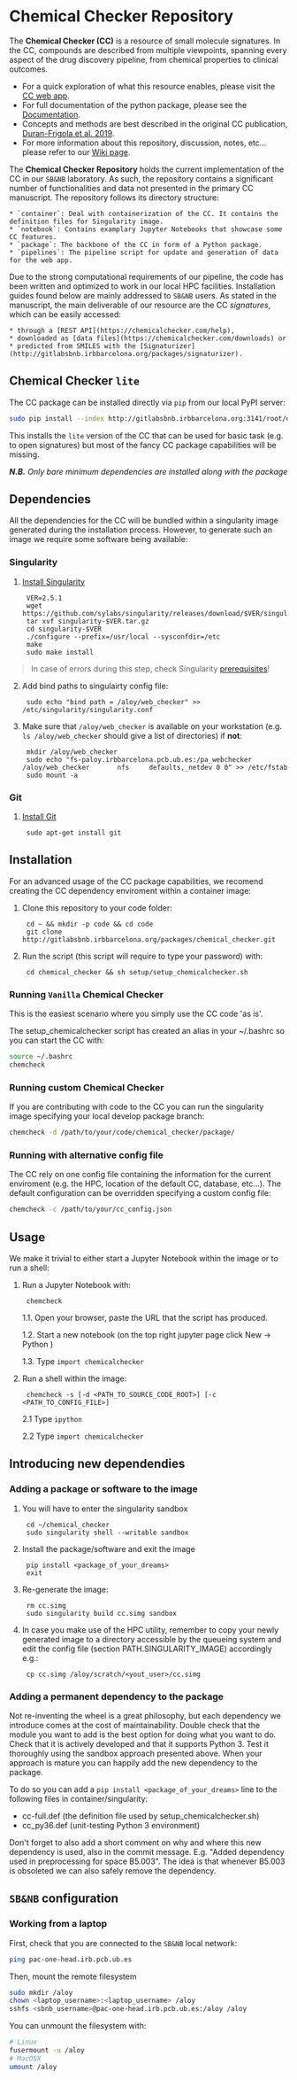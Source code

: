 # Chemical Checker Repository

The **Chemical Checker (CC)** is a resource of small molecule signatures. In the CC, compounds are described from multiple viewpoints, spanning every aspect of the drug discovery pipeline, from chemical properties to clinical outcomes.

* For a quick exploration of what this resource enables, please visit the [CC web app](http://chemicalchecker.org).
* For full documentation of the python package, please see the [Documentation](http://packages.sbnb-pages.irbbarcelona.org/chemical_checker).
* Concepts and methods are best described in the original CC publication, [Duran-Frigola et al. 2019](https://biorxiv.org/content/10.1101/745703v1).
* For more information about this repository, discussion, notes, etc... please refer to our [Wiki page](http://gitlabsbnb.irbbarcelona.org/packages/chemical_checker/wikis/home).

The **Chemical Checker Repository** holds the current implementation of the CC in our `SB&NB` laboratory. As such, the repository contains a significant number of functionalities and data not presented in the primary CC manuscript. The repository follows its directory structure:

    * `container`: Deal with containerization of the CC. It contains the definition files for Singularity image.
    * `notebook`: Contains examplary Jupyter Notebooks that showcase some CC features.
    * `package`: The backbone of the CC in form of a Python package.
    * `pipelines`: The pipeline script for update and generation of data for the web app.


Due to the strong computational requirements of our pipeline, the code has been written and optimized to work in our local HPC facilities. Installation guides found below are mainly addressed to `SB&NB` users. As stated in the manuscript, the main deliverable of our resource are the CC _signatures_, which can be easily accessed:

    * through a [REST API](https://chemicalchecker.com/help),
    * downloaded as [data files](https://chemicalchecker.com/downloads) or 
    * predicted from SMILES with the [Signaturizer](http://gitlabsbnb.irbbarcelona.org/packages/signaturizer).

## Chemical Checker `lite`

The CC package can be installed directly via `pip` from our local PyPI server:

```bash
sudo pip install --index http://gitlabsbnb.irbbarcelona.org:3141/root/dev/ --trusted-host gitlabsbnb.irbbarcelona.org chemicalchecker
```

This installs the `lite` version of the CC that can be used for basic task (e.g. to open signatures) but most of the fancy CC package capabilities will be missing.

_**N.B.** Only bare minimum dependencies are installed along with the package_



## Dependencies

All the dependencies for the CC will be bundled within a singularity image generated during the installation process.
However, to generate such an image we require some software being available:

### Singularity

1. [Install Singularity](https://www.sylabs.io/guides/2.6/user-guide/installation.html)

        VER=2.5.1
        wget https://github.com/sylabs/singularity/releases/download/$VER/singularity-$VER.tar.gz
        tar xvf singularity-$VER.tar.gz
        cd singularity-$VER
        ./configure --prefix=/usr/local --sysconfdir=/etc
        make
        sudo make install

> In case of errors during this step, check Singularity [prerequisites](https://www.sylabs.io/guides/2.6/user-guide/installation.html#before-you-begin)!



2. Add bind paths to singulairty config file:

        sudo echo "bind path = /aloy/web_checker" >> /etc/singularity/singularity.conf


3. Make sure that `/aloy/web_checker` is available on your workstation (e.g. `ls /aloy/web_checker` should give a list of directories) if **not**:

        mkdir /aloy/web_checker
        sudo echo "fs-paloy.irbbarcelona.pcb.ub.es:/pa_webchecker /aloy/web_checker       nfs     defaults,_netdev 0 0" >> /etc/fstab
        sudo mount -a

### Git

1. [Install Git](https://git-scm.com/book/en/v2/Getting-Started-Installing-Git)

        sudo apt-get install git


## Installation 

For an advanced usage of the CC package capabilities, we recomend creating the CC dependency enviroment within a container image:


1. Clone this repository to your code folder:
        
        cd ~ && mkdir -p code && cd code
        git clone http://gitlabsbnb.irbbarcelona.org/packages/chemical_checker.git

2. Run the script (this script will require to type your password) with:

        cd chemical_checker && sh setup/setup_chemicalchecker.sh

### Running `Vanilla` Chemical Checker

This is the easiest scenario where you simply use the CC code 'as is'.

The setup_chemicalchecker script has created an alias in your ~/.bashrc so you can start the CC with:
```bash
source ~/.bashrc
chemcheck
```

### Running custom Chemical Checker

If you are contributing with code to the CC you can run the singularity image specifying your local develop package branch:
```bash
chemcheck -d /path/to/your/code/chemical_checker/package/
```
    
### Running with alternative config file

The CC rely on one config file containing the information for the current enviroment (e.g. the HPC, location of the default CC, database, etc...). The default configuration can be overridden specifying a custom config file:
```bash
chemcheck -c /path/to/your/cc_config.json
```

## Usage

We make it trivial to either start a Jupyter Notebook within the image or to run a shell:

1. Run a Jupyter Notebook with:

        chemcheck

    1.1. Open your browser, paste the URL that the script has produced.

    1.2. Start a new notebook (on the top right jupyter page click New -> Python )

    1.3. Type `import chemicalchecker`

2. Run a shell within the image:

        chemcheck -s [-d <PATH_TO_SOURCE_CODE_ROOT>] [-c <PATH_TO_CONFIG_FILE>]
        
    2.1 Type `ipython`
    
    2.2 Type `import chemicalchecker`


## Introducing new dependendies

### Adding a package or software to the image

1. You will have to enter the singularity sandbox

        cd ~/chemical_checker
        sudo singularity shell --writable sandbox

2. Install the package/software and exit the image

        pip install <package_of_your_dreams>
        exit

3. Re-generate the image:

        rm cc.simg
        sudo singularity build cc.simg sandbox

4. In case you make use of the HPC utility, remember to copy your newly generated image to a directory accessible by the queueing system and edit the config file (section PATH.SINGULARITY_IMAGE) accordingly e.g.:

        cp cc.simg /aloy/scratch/<yout_user>/cc.simg


### Adding a permanent dependency to the package

Not re-inventing the wheel is a great philosophy, but each dependency we introduce comes at the cost of maintainability. Double check that the module you want to add is the best option for doing what you want to do. Check that it is actively developed and that it supports Python 3. Test it thoroughly using the sandbox approach presented above. When your approach is mature you can happily add the new dependency to the package.

To do so you can add a `pip install <package_of_your_dreams>` line to the following files in container/singularity:

* cc-full.def (the definition file used by setup_chemicalchecker.sh)
* cc_py36.def (unit-testing Python 3 environment)

Don't forget to also add a short comment on why and where this new dependency is used, also in the commit message. E.g. "Added dependency used in preprocessing for space B5.003". The idea is that whenever B5.003 is obsoleted we can also safely remove the dependency.

## `SB&NB` configuration

### Working from a laptop

First, check that you are connected to the `SB&NB` local network:
```bash
ping pac-one-head.irb.pcb.ub.es
```
Then, mount the remote filesystem
```bash
sudo mkdir /aloy
chown <laptop_username>:<laptop_username> /aloy
sshfs <sbnb_username>@pac-one-head.irb.pcb.ub.es:/aloy /aloy
```
You can unmount the filesystem with:
```bash
# Linux
fusermount -u /aloy
# MacOSX
umount /aloy
```
